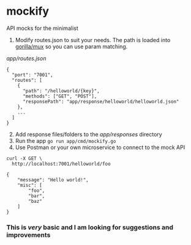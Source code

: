 # mockify
API mocks for the minimalist

1. Modify routes.json to suit your needs. The path is loaded into [gorilla/mux](https://github.com/gorilla/mux) so you can use param matching.

*app/routes.json*
```
{
  "port": "7001",
  "routes": [
    {
      "path": "/helloworld/{key}",
      "methods": ["GET", "POST"],
      "responsePath": "app/response/helloworld/helloworld.json"
    },
    ...
  ]
}
```
2. Add response files/folders to the *app/responses* directory
3. Run the app `go run app/cmd/mockify.go`
4. Use Postman or your own microservice to connect to the mock API
```
curl -X GET \
  http://localhost:7001/helloworld/foo
```
```
{
    "message": "Hello world!",
    "misc": [
        "foo",
        "bar",
        "baz"
    ]
}
```

### This is *very* basic and I am looking for suggestions and improvements